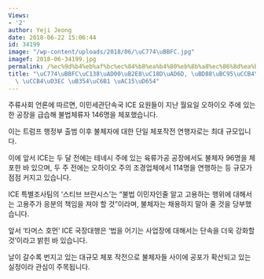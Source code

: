 ```yaml
---
Views:
- '2'
author: Yeji Jeong
date: 2018-06-22 15:06:44
id: 34199
image: "/wp-content/uploads/2018/06/\uC774\uBBFC.jpg"
imagef: 2018-06-34199.jpg
permalink: /%ec%9d%b4%eb%af%bc%ec%84%b8%ea%b4%80%eb%8b%a8%ec%86%8d%ea%b5%ad-%eb%b6%88%eb%b2%95%ec%b2%b4%eb%a5%98%ec%9e%90-%ec%b2%b4%ed%8f%ac-%eb%8d%94%ec%9a%b1-%ea%b0%95%ed%99%94/
title: "\uC774\uBBFC\uC138\uAD00\uB2E8\uC18D\uAD6D, \uBD88\uBC95\uCCB4\uB958\uC790\
  \ \uCCB4\uD3EC \uB354\uC6B1 \uAC15\uD654"
---
```


주류사회 언론에 따르면, 이민세관단속국 ICE 요원들이 지난 월요일 오하이오 주에 있는 한 공장을 급습해 불법체류자 146명을 체포했습니다.

이는 트럼프 행정부 출범 이후 불체자에 대한 단일 체포작전 연행자로는 최대 규모입니다.

이에 앞서 ICE는 두 달 전에는 테네시 주에 있는 육류가공 공장에서도 불체자 96명을 체포한 바 있으며, 두 주 전에는 오하이오 주의 조경업체에서 114명을 연행하는 등 규모가 점점 커지고 있습니다.

ICE 특별조사팀의 ‘스티브 브란시스’는 “불법 이민자인줄 알고 고용하는 행위에 대해서는 고용주가 응분의 책임을 져야 할 것”이라며, 불체자는 채용하지 말아 줄 것을 당부했습니다.

앞서 ‘타머스 호먼’ ICE 국장대행은 ‘법을 어기는 사업장에 대해서는 단속을 더욱 강화할 것’이라고 밝힌 바 있습니다.

날이 갈수록 번지고 있는 대규모 체포 작전으로 불체자들 사이에 공포가 확산되고 있는 실정이라 관심이 주목됩니다.